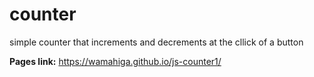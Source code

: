 # counter
simple counter that increments and decrements at the cllick of a button


__Pages link:__ https://wamahiga.github.io/js-counter1/
